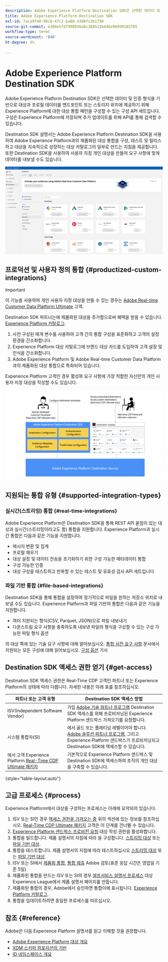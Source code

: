 ```yaml
---
description: Adobe Experience Platform Destination SDK은 선택한 데이터 및 인증 형식을 기반으로 대상 및 프로필 데이터를 엔드포인트 또는 스토리지 위치에 전달하도록 Experience Platform에 대한 대상 통합 패턴을 구성할 수 있는 구성 API 세트입니다. 구성은 Experience Platform에 저장되며 추가 업데이트를 위해 API를 통해 검색할 수 있습니다.
title: Adobe Experience Platform Destination SDK
exl-id: 7aca9f40-98c8-47c2-ba88-4308fc2b1798
source-git-commit: e300e57df998836a8c388511b446e90499185705
workflow-type: tm+mt
source-wordcount: '848'
ht-degree: 4%

---
```


# Adobe Experience Platform Destination SDK

Adobe Experience Platform Destination SDK은 선택한 데이터 및 인증 형식을 기반으로 대상과 프로필 데이터를 엔드포인트 또는 스토리지 위치에 제공하기 위해 Experience Platform에 대한 대상 통합 패턴을 구성할 수 있는 구성 API 세트입니다. 구성은 Experience Platform에 저장되며 추가 업데이트를 위해 API를 통해 검색할 수 있습니다.

Destination SDK 설명서는 Adobe Experience Platform Destination SDK을 사용하여 Adobe Experience Platform과의 제품화된 대상 통합을 구성, 테스트 및 릴리스하고 대상을 지속적으로 성장하는 대상 카탈로그의 일부로 만드는 지침을 제공합니다. 또한 Destination SDK을 사용하여 사용자 지정 개인 대상을 만들어 요구 사항에 맞게 데이터를 내보낼 수도 있습니다.

![대상 카탈로그를 표시하는 Experience Platform UI의 스크린샷](assets/destinations-catalog-overview.png)

## 프로덕션 및 사용자 정의 통합 {#productized-custom-integrations}

>[!IMPORTANT]
>
> 이 기능을 사용하여 개인 사용자 지정 대상을 만들 수 있는 경우는 [Adobe Real-time Customer Data Platform Ultimate](https://helpx.adobe.com/legal/product-descriptions/real-time-customer-data-platform.html) 고객.

Destination SDK 파트너는에 제품화된 대상을 추가함으로써 혜택을 받을 수 있습니다. [Experience Platform 카탈로그](../catalog/overview.md):

1. 사전 구성된 매개 변수를 사용하여 고객 간의 통합 구성을 표준화하고 고객의 설정 환경을 간소화합니다.
2. Experience Platform 대상 카탈로그에 브랜드 대상 카드를 도입하여 고객 설정 및 인식을 간소화합니다.
3. Adobe Experience Platform 및 Adobe Real-time Customer Data Platform과의 제품화된 대상 통합으로 특화되어 있습니다.

Experience Platform 고객인 경우 활성화 요구 사항에 가장 적합한 자신만의 개인 사용자 지정 대상을 작성할 수도 있습니다.

![대상 개발자가 Destination SDK과 상호 작용하는 방법과 Real-Time CDP 고객이 제품화된 대상 및 개인 대상의 이점을 활용하는 방법을 보여주는 개요 다이어그램.](assets/destination-sdk-visual.png)

## 지원되는 통합 유형 {#supported-integration-types}

### 실시간(스트리밍) 통합 {#real-time-integrations}

Adobe Experience Platform은 Destination SDK을 통해 REST API 끝점이 있는 대상과 실시간(스트리밍이라고도 함) 통합을 지원합니다. Experience Platform과 실시간 통합은 다음과 같은 기능을 지원합니다.

* 메시지 변환 및 집계
* 프로필 채우기
* 대상 설정 및 데이터 전송을 초기화하기 위한 구성 가능한 메타데이터 통합
* 구성 가능한 인증
* 대상 구성을 테스트하고 반복할 수 있는 테스트 및 유효성 검사 API 세트입니다

### 파일 기반 통합 {#file-based-integrations}

Destination SDK을 통해 통합을 설정하여 정기적으로 파일을 원하는 저장소 위치로 내보낼 수도 있습니다. Experience Platform과 파일 기반의 통합은 다음과 같은 기능을 지원합니다.

* 여러 지원되는 형식(CSV, Parquet, JSON)으로 파일 내보내기
* 다운스트림 요구 사항을 충족하도록 내보낸 파일의 형식을 구성할 수 있는 구성 가능한 파일 형식 옵션

의 대상 쪽에 있는 기술 요구 사항에 대해 알아보십시오. [통합 사전 요구 사항](integration-prerequisites.md) 문서에서 지원되는 모든 구성에 대해 읽어보십시오. [구성 옵션](functionality/configuration-options.md) 기사

## Destination SDK 액세스 권한 얻기 {#get-access}

Destination SDK 액세스 권한은 Real-Time CDP 고객인 파트너 또는 Experience Platform의 상태에 따라 다릅니다. 자세한 내용은 아래 표를 참조하십시오.

| 파트너 또는 고객 유형 | Destination SDK 액세스 방법 |
---------|----------|
| ISV(Independent Software Vendor) | 가입 [Adobe 기술 파트너 프로그램](https://partners.adobe.com/technologyprogram/experiencecloud.html) Destination SDK 액세스를 위해 프로비저닝된 Experience Platform 샌드박스 가져오기를 요청합니다. |
| 시스템 통합자(SI) | 에서 골드 또는 플래티넘 레벨이어야 합니다. [Adobe 솔루션 파트너 프로그램](https://solutionpartners.adobe.com/home.html), 그리고 Experience Platform 샌드박스가 프로비저닝되고 Destination SDK에 액세스할 수 있습니다. |
| 에서 고객 Experience Platform [Real-Time CDP Ultimate 패키지](https://helpx.adobe.com/legal/product-descriptions/real-time-customer-data-platform.html) | 기본적으로 Experience Platform 샌드박스 및 Destination SDK에 액세스하여 조직의 개인 대상을 구축할 수 있습니다. |

{style="table-layout:auto"}

## 고급 프로세스 {#process}

Experience Platform에서 대상을 구성하는 프로세스는 아래에 요약되어 있습니다.

1. ISV 또는 SI인 경우 [액세스 권한을 가져오는 중](#get-access) 위의 섹션에 있는 정보를 참조하십시오. [Real-Time CDP Ultimate 패키지](https://helpx.adobe.com/legal/product-descriptions/real-time-customer-data-platform.html) 고객은 이 단계를 건너뛸 수 있습니다.
2. [Experience Platform 샌드박스 프로비전 요청](https://adobeexchangeec.zendesk.com/hc/en-us/articles/360037457812-Adobe-Experience-Platform-Sandbox-Accounts-Access-Adding-Users-and-Support) 대상 작성 권한을 활성화합니다.
3. 통합을 빌드합니다. 제품 설명서의 지침에 따라 을 구성합니다. [스트리밍 대상](guides/configure-destination-instructions.md) 또는 [파일 기반 대상](guides/configure-file-based-destination-instructions.md).
4. 통합을 테스트합니다. 제품 설명서의 지침에 따라 테스트하십시오 [스트리밍 대상](testing-api/streaming-destinations/streaming-destination-testing-overview.md) 또는 [파일 기반 대상](testing-api/batch-destinations/file-based-destination-testing-overview.md).
5. ISV 또는 SI에서 [제품화 통합](./overview.md#productized-custom-integrations), [통합 제출](guides/submit-destination.md) Adobe 검토(표준 응답 시간은 영업일 기준 5일).
6. 제품화된 통합을 만드는 ISV 또는 SI의 경우 [셀프서비스 설명서 프로세스](docs-framework/documentation-instructions.md) 대상 Experience League에서 제품 설명서 페이지를 만듭니다.
7. 제품화된 통합의 경우, Adobe에서 승인하면 통합이에 표시됩니다. [Experience Platform 카탈로그](../catalog/overview.md).
8. 통합을 업데이트하려면 동일한 프로세스를 따르십시오.

## 참조 {#reference}

Adobe은 다음 Experience Platform 설명서를 읽고 이해할 것을 권장합니다.

* [Adobe Experience Platform 대상 개요](https://experienceleague.adobe.com/docs/experience-platform/destinations/home.html?lang=ko)
* [XDM 스키마 컴포지션의 기반](https://experienceleague.adobe.com/docs/experience-platform/xdm/schema/composition.html?lang=ko-KR)
* [ID 네임스페이스 개요](https://experienceleague.adobe.com/docs/experience-platform/identity/namespaces.html?lang=ko)
